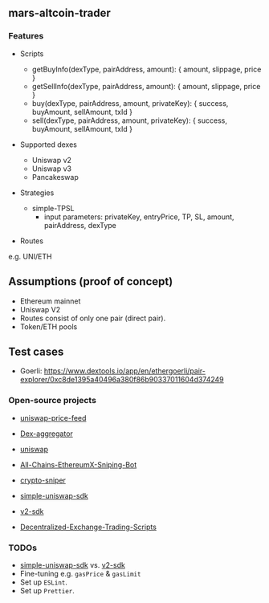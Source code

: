 ## mars-altcoin-trader

### Features

- Scripts
  * getBuyInfo(dexType, pairAddress, amount): { amount, slippage, price }
  * getSellInfo(dexType, pairAddress, amount): { amount, slippage, price }
  * buy(dexType, pairAddress, amount, privateKey): { success, buyAmount, sellAmount, txId }
  * sell(dexType, pairAddress, amount, privateKey): { success, buyAmount, sellAmount, txId }

- Supported dexes
  * Uniswap v2
  * Uniswap v3
  * Pancakeswap

- Strategies
  * simple-TPSL
    * input parameters: privateKey, entryPrice, TP, SL, amount, pairAddress, dexType

- Routes


e.g. UNI/ETH

## Assumptions (proof of concept)

- Ethereum mainnet
- Uniswap V2
- Routes consist of only one pair (direct pair).
- Token/ETH pools

## Test cases

- Goerli: https://www.dextools.io/app/en/ethergoerli/pair-explorer/0xc8de1395a40496a380f86b90337011604d374249

### Open-source projects

- [uniswap-price-feed](https://github.com/stefanmendoza/uniswap-price-feed)
- [Dex-aggregator](https://github.com/kaymen99/Dex-aggregator)
- [uniswap](https://github.com/sjuanati/uniswap)
- [All-Chains-EthereumX-Sniping-Bot](https://github.com/Abregud/All-Chains-EthereumX-Sniping-Bot)
- [crypto-sniper](https://github.com/zookyy/crypto-sniper)
- [simple-uniswap-sdk](https://github.com/joshstevens19/simple-uniswap-sdk)
- [v2-sdk](https://github.com/Uniswap/v2-sdk)

- [Decentralized-Exchange-Trading-Scripts](https://github.com/henrytirla/Decentralized-Exchange-Trading-Scripts)

### TODOs

- [simple-uniswap-sdk](https://github.com/joshstevens19/simple-uniswap-sdk) vs. [v2-sdk](https://github.com/Uniswap/v2-sdk)
- Fine-tuning e.g. `gasPrice` & `gasLimit`
- Set up `ESLint`.
- Set up `Prettier`.